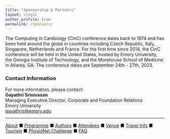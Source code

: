 ```yaml
---
title: "Sponsorship & Partners"
layout: single
author_profile: true
permalink: /sponsors/
---
```

The Computing in Cardiology (CinC) conference dates back to 1974 and has been held around the globe in countries including Czech Republic, Italy, Singapore, Netherlands and France. For the first time since 2014, the CinC conference will be held in the United States, hosted by Emory University, the Georgia Institute of Technology, and the Morehouse School of Medicine in Atlanta, GA. The conference dates are September 24th - 27th, 2023.


### Contact Information
For more information, please contact:\
**Gayathri Srinivasan**\
Managing Executive Director, Corporate and Foundation Relations\
Emory University\
<gayathris@emory.edu>

---

[About](../about/) &#9632; [Programme](../programme/) &#9632; [Authors](../authors) &#9632; [Attendees](../attendees/) &#9632; [Venue](../venue/) &#9632; [Travel Info](../travel) &#9632; [Tourism](../tourism/) &#9632; [PhysioNet Challenge](../challenge/) &#9632; [FAQ](../faq/)
